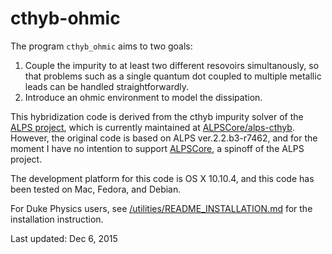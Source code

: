 # cthyb-ohmic

The program `cthyb_ohmic` aims to two goals:
1. Couple the impurity to at least two different resovoirs simultanously, so that problems such as
   a single quantum dot coupled to multiple metallic leads can be handled straightforwardly.
2. Introduce an ohmic environment to model the dissipation.

This hybridization code is derived from the cthyb impurity solver of the [ALPS project](https://alps.comp-phys.org/mediawiki/index.php/Main_Page), which is currently maintained at [ALPSCore/alps-cthyb](https://github.com/ALPSCore/alps-cthyb). 
However, the original code is based on ALPS ver.2.2.b3-r7462, and for the moment I have no intention to support 
[ALPSCore](https://github.com/ALPSCore/ALPSCore), a spinoff of the ALPS project.

The development platform for this code is OS X 10.10.4, and this code has been tested on Mac, 
Fedora, and Debian. 

For Duke Physics users, see [/utilities/README_INSTALLATION.md](/utilities/README_INSTALLATION.md) 
for the installation instruction. 

Last updated: Dec 6, 2015

